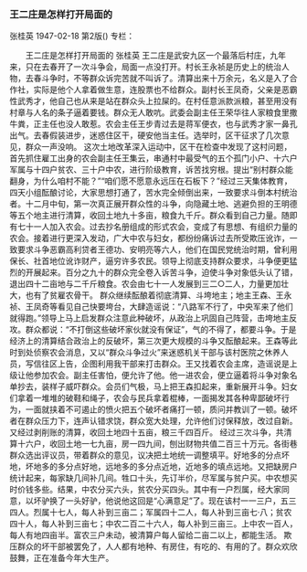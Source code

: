 ### 王二庄是怎样打开局面的
张桂英
1947-02-18
第2版()
专栏：

　　王二庄是怎样打开局面的
    张桂英
    王二庄是武安九区一个最落后村庄，九年来，只在去春开了一次斗争会，局面一点没打开。村长王永祯是历史上的统治人物，去春斗争时，不等群众诉完苦就不叫诉了。清算出来十万余元，名义是入了合作社，实际是他个人拿着做生意，连股票也不给群众。副村长王凤奇，父亲是恶霸性武秀才，他自己也从来是站在群众头上拉屎的。在村任意派款派粮，甚至用没有村章与人名的条子逼着要钱。群众无人敢吭。武委会副主任王荣华往人家粮食里撒牛粪，正主任也没人敢惹。农会主任王步青过去是蒋军便衣，也与武秀才家一鼻孔出气。去春假装进步，迷惑住区干，硬安他当主任。选举时，区干征求了几次意见，群众一声没响。
    这次土地改革深入运动中，区干在检查中发现了这村问题，首先抓住雇工出身的农会副主任王集云，串通村中最受气的五个孤门小户、十六户军属与十四户贫农、三十户中农，进行阶级教育，诉苦找穷根。提出“别村群众能翻身，为什么咱村不能？”“咱们愿不愿意永远压在石板下？”经过三天集体教育，四天小组酝酿讨论，大家思想打通了，苦水完全倾倒出来，一致要求斗倒本村统治者。十二月中旬，第一次真正展开群众性的斗争，向隐藏土地、逃避负担的王明德等五个地主进行清算，收回土地九十多亩，粮食九千斤。群众看到自己力量。随即有七十一人加入农会。过去抄名册组成的形式农会，变成了有思想、有组织力量的农会。接着进行更深入发动，广大中农与妇女，都纷纷痛诉过去所受欺压讹诈，一致要求斗争恶霸高利贷者王德功、安明亮等六人，他们在国民党统治时期，曾利用保长、社首地位讹诈财产，逼穷许多农民。领导上彻底支持群众要求，斗争便更猛烈的开展起来。百分之九十的群众完全卷入诉苦斗争，迫使斗争对象低头认了错，退出四十二亩地与二千斤粮食。农会由七十一人发展到三二○二人，力量更加壮大，也有了贫雇农骨干。
    群众继续酝酿着彻底清算、斗垮地主；地主王森、王永祯、王凤奇等看见自己快要垮台，大肆造谣说：“八路军不行了，中央军来了他们就得跑。”领导上马上启发群众注意此种破坏，从政治上巩固自己阵营，击垮地主反攻。群众都说：“不打倒这些破坏家伙就没有保证”，气的不得了，都要斗争。于是经济上的清算结合政治上的反破坏，第三次更大规模的斗争又酝酿起来。王森等此时到处侦察农会消息，又以“群众斗争过火”来迷惑机关干部与该村医院之休养人员，写信往区上告，企图利用我干部来打击群众。王又找着农会主席，造谣说是上级让他参加农会。副主任害怕，便允许了他。他一进农会，便立逼着将斗争对象名单抄去，装样子威吓群众。会员们气极，马上把王森扣起来，重新展开斗争。妇女们拿着一堆堆的破鞋和绳子，农会与民兵拿着棍棒，一面揭发其各种卑鄙破坏行为，一面就挟着不可遏止的愤火把五个破坏者痛打一顿，质问并教训了一顿。破坏者在群众压力下，连声认错求饶，群众宽大处理，允许他们讨保释放，改过自新。又经过剥削账的清算，收回土地四十五亩，粮三千四百斤。
    经过三次斗争，共清算十六户，收回土地一七九亩，房一四九间，刨出财物共值二百三十万元。各街巷群众选出评议员，带着群众的意见，议决把土地统一调整填平。好地多的分点坏地，坏地多的多分点好地，远地多的多分点近地，近地多的填点远地。又把缺房户统计起来，每家缺几间补几间。牲口十头，先订半价，尽军属与贫户买。中农想买时价钱多些。结果，中农分买六头，贫农分买四头。其中有一户烈属，经大家同意，以坏驴换了一头好驴，他说他这回是“心满意足”了。现在该村一一三户，五三四人。烈属十七人，每人补到三亩二；军属四十二人，每人补到三亩七·八；贫农四十人，每人补到三亩七；中农二百二十六人，每人补到三亩三。上中农一百人，每人有地四亩半。富农三户未动，被清算户每人留给二亩二以上，都能生活。
    欺压群众的坏干部被罢免了，人人都有地种、有房住，有吃的、有用的了。群众欢欣鼓舞，正在准备今年大生产。
